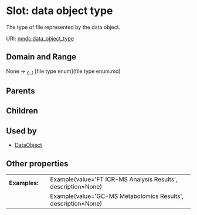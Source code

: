 
# Slot: data object type


The type of file represented by the data object.

URI: [nmdc:data_object_type](https://microbiomedata/meta/data_object_type)


## Domain and Range

None &#8594;  <sub>0..1</sub> [file type enum](file type enum.md)

## Parents


## Children


## Used by

 * [DataObject](DataObject.md)

## Other properties

|  |  |  |
| --- | --- | --- |
| **Examples:** | | Example(value='FT ICR-MS Analysis Results', description=None) |
|  | | Example(value='GC-MS Metabolomics Results', description=None) |

